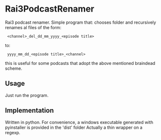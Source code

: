 # Rai3PodcastRenamer
Rai3 podcast renamer. Simple program that: chooses folder and recursively renames al files of the form:
     
     <channel>_del_dd_mm_yyyy_<episode title>
     
to:

     yyyy_mm_dd_<episode title>_<channel>

this is useful for some podcasts that adopt the above mentioned braindead scheme.


## Usage

Just run the program.

## Implementation
Written in python. For convenience, a windows executable generated with pyinstaller is provided in the 'dist' folder
Actually a thin wrapper on a regexp.
